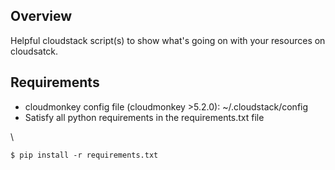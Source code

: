 ## Overview

Helpful cloudstack script(s) to show what's going on with your resources on cloudsatck.

## Requirements

* cloudmonkey config file (cloudmonkey >5.2.0): ~/.cloudstack/config
* Satisfy all python requirements in the requirements.txt file

\

	$ pip install -r requirements.txt

